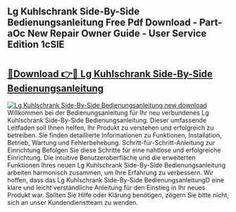 ## Lg Kuhlschrank Side-By-Side Bedienungsanleitung Free Pdf Download - Part-aOc New Repair Owner Guide - User Service Edition 1cSlE

# <h2><a href="http://df2ulaj.blite.top/?on=Lg+Kuhlschrank+Side-By-Side+Bedienungsanleitung">🔗Download 👉🔴 Lg Kuhlschrank Side-By-Side Bedienungsanleitung</a></h2>

[![Lg Kuhlschrank Side-By-Side Bedienungsanleitung new download](https://i.imgur.com/lujVjoI.png)](http://df2ulaj.blite.top/?on=Lg+Kuhlschrank+Side-By-Side+Bedienungsanleitung)
Willkommen bei der Bedienungsanleitung für Ihr neu verbundenes Lg Kuhlschrank Side-By-Side Bedienungsanleitung. Dieser umfassende Leitfaden soll Ihnen helfen, Ihr Produkt zu verstehen und erfolgreich zu betreiben. Sie finden detaillierte Informationen zu Funktionen, Installation, Betrieb, Wartung und Fehlerbehebung. Schritt-für-Schritt-Anleitung zur Einrichtung Befolgen Sie diese Schritte für eine nahtlose und erfolgreiche Einrichtung. Die intuitive Benutzeroberfläche und die erweiterten Funktionen Ihres neuen Lg Kuhlschrank Side-By-Side Bedienungsanleitung arbeiten harmonisch zusammen, um Ihre Erfahrung zu verbessern. Wir hoffen, dass das Lg Kuhlschrank Side-By-Side BedienungsanleitungD eine klare und leicht verständliche Anleitung für den Einstieg in Ihr neues Produkt war. Sollten Sie Hilfe oder Klärung benötigen, zögern Sie bitte nicht, sich an unser Kundendienstteam zu wenden.
